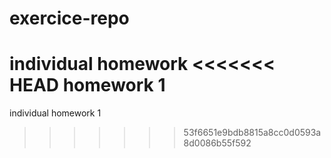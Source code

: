 # exercice-repo
individual homework
<<<<<<< HEAD
homework 1
=======
individual homework 1
>>>>>>> 53f6651e9bdb8815a8cc0d0593a8d0086b55f592
